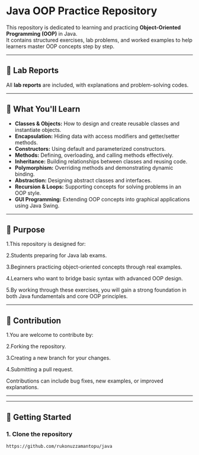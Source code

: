 # Java OOP Practice Repository

This repository is dedicated to learning and practicing **Object-Oriented Programming (OOP)** in Java.  
It contains structured exercises, lab problems, and worked examples to help learners master OOP concepts step by step.  

---

## 📑 Lab Reports  
All **lab reports**  are included, with explanations and problem-solving codes.  

---

## 📘 What You'll Learn
- **Classes & Objects:** How to design and create reusable classes and instantiate objects.  
- **Encapsulation:** Hiding data with access modifiers and getter/setter methods.  
- **Constructors:** Using default and parameterized constructors.  
- **Methods:** Defining, overloading, and calling methods effectively.  
- **Inheritance:** Building relationships between classes and reusing code.  
- **Polymorphism:** Overriding methods and demonstrating dynamic binding.  
- **Abstraction:** Designing abstract classes and interfaces.  
- **Recursion & Loops:** Supporting concepts for solving problems in an OOP style.  
- **GUI Programming:** Extending OOP concepts into graphical applications using Java Swing.  

---
 


## 🎯 Purpose

1.This repository is designed for:

2.Students preparing for Java lab exams.

3.Beginners practicing object-oriented concepts through real examples.

4.Learners who want to bridge basic syntax with advanced OOP design.

5.By working through these exercises, you will gain a strong foundation in both Java fundamentals and core OOP principles.

---

## 🤝 Contribution

1.You are welcome to contribute by:

2.Forking the repository.

3.Creating a new branch for your changes.

4.Submitting a pull request.

Contributions can include bug fixes, new examples, or improved explanations.

---

---
## 🚀 Getting Started  

### 1. Clone the repository  
```bash
https://github.com/rukonuzzamantopu/java

